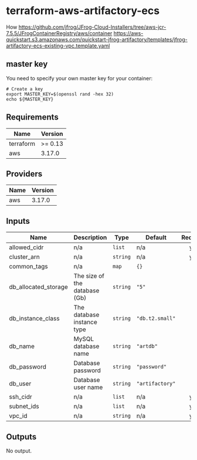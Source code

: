 # terraform-aws-artifactory-ecs

How
<https://github.com/jfrog/JFrog-Cloud-Installers/tree/aws-jcr-7.5.5/JFrogContainerRegistry/aws/container>
<https://aws-quickstart.s3.amazonaws.com/quickstart-jfrog-artifactory/templates/jfrog-artifactory-ecs-existing-vpc.template.yaml>

## master key

You need to specify your own master key for your container:

```shell
# Create a key
export MASTER_KEY=$(openssl rand -hex 32)
echo ${MASTER_KEY}
```

<!-- BEGINNING OF PRE-COMMIT-TERRAFORM DOCS HOOK -->
## Requirements

| Name | Version |
|------|---------|
| terraform | >= 0.13 |
| aws | 3.17.0 |

## Providers

| Name | Version |
|------|---------|
| aws | 3.17.0 |

## Inputs

| Name | Description | Type | Default | Required |
|------|-------------|------|---------|:--------:|
| allowed\_cidr | n/a | `list` | n/a | yes |
| cluster\_arn | n/a | `string` | n/a | yes |
| common\_tags | n/a | `map` | `{}` | no |
| db\_allocated\_storage | The size of the database (Gb) | `string` | `"5"` | no |
| db\_instance\_class | The database instance type | `string` | `"db.t2.small"` | no |
| db\_name | MySQL database name | `string` | `"artdb"` | no |
| db\_password | Database password | `string` | `"password"` | no |
| db\_user | Database user name | `string` | `"artifactory"` | no |
| ssh\_cidr | n/a | `list` | n/a | yes |
| subnet\_ids | n/a | `list` | n/a | yes |
| vpc\_id | n/a | `string` | n/a | yes |

## Outputs

No output.

<!-- END OF PRE-COMMIT-TERRAFORM DOCS HOOK -->
